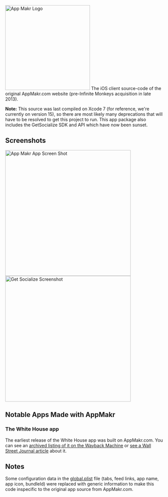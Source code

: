 <img src="https://upload.wikimedia.org/wikipedia/commons/a/ab/Appmaker_logo.png" alt="App Makr Logo" width="270">
The iOS client source-code of the original AppMakr.com website (pre-Infinite Monkeys acquisition in late 2013).

**Note:** This source was last compiled on Xcode 7 (for reference, we're currently on version 15), so there are most likely many deprecations that will have to be resolved to get this project to run. This app package also includes the GetSocialize SDK and API which have now been sunset.

## Screenshots
<img src="https://web.archive.org/web/20110706070228im_/http://blog.appmakr.com/wp-content/uploads/2011/03/Screen-shot-2011-03-08-at-1.24.55-PM.png" alt="App Makr App Screen Shot" width="400"><img src="https://web.archive.org/web/20110706070245im_/http://blog.appmakr.com/wp-content/uploads/2011/03/Screen-shot-2011-03-08-at-1.26.12-PM.png" alt="Get Socialize Screenshot" width="400">


## Notable Apps Made with AppMakr
### The White House app
The earliest release of the White House app was built on AppMakr.com. You can see an [archived listing of it on the Wayback Machine](https://web.archive.org/web/20111001003546/http://itunes.apple.com/us/app/the-white-house/id350190807?mt=8) or [see a Wall Street Journal article](http://blogs.wsj.com/digits/2010/02/08/app-watch-the-official-white-house-app-debuts/) about it.

## Notes
Some configuration data in the [global.plist](global.plist) file (tabs, feed links, app name, app icon, bundleId) were replaced with generic information to make this code inspecific to the original app source from AppMakr.com.
